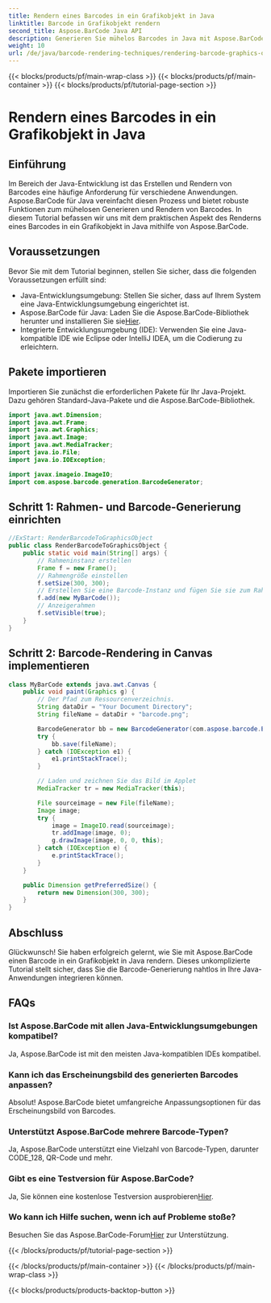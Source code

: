 ```yaml
---
title: Rendern eines Barcodes in ein Grafikobjekt in Java
linktitle: Barcode in Grafikobjekt rendern
second_title: Aspose.BarCode Java API
description: Generieren Sie mühelos Barcodes in Java mit Aspose.BarCode. Befolgen Sie diese Schritt-für-Schritt-Anleitung für eine nahtlose Integration.
weight: 10
url: /de/java/barcode-rendering-techniques/rendering-barcode-graphics-object/
---
```


{{< blocks/products/pf/main-wrap-class >}}
{{< blocks/products/pf/main-container >}}
{{< blocks/products/pf/tutorial-page-section >}}

# Rendern eines Barcodes in ein Grafikobjekt in Java


## Einführung

Im Bereich der Java-Entwicklung ist das Erstellen und Rendern von Barcodes eine häufige Anforderung für verschiedene Anwendungen. Aspose.BarCode für Java vereinfacht diesen Prozess und bietet robuste Funktionen zum mühelosen Generieren und Rendern von Barcodes. In diesem Tutorial befassen wir uns mit dem praktischen Aspekt des Renderns eines Barcodes in ein Grafikobjekt in Java mithilfe von Aspose.BarCode.

## Voraussetzungen

Bevor Sie mit dem Tutorial beginnen, stellen Sie sicher, dass die folgenden Voraussetzungen erfüllt sind:

- Java-Entwicklungsumgebung: Stellen Sie sicher, dass auf Ihrem System eine Java-Entwicklungsumgebung eingerichtet ist.
-  Aspose.BarCode für Java: Laden Sie die Aspose.BarCode-Bibliothek herunter und installieren Sie sie[Hier](https://releases.aspose.com/barcode/java/).
- Integrierte Entwicklungsumgebung (IDE): Verwenden Sie eine Java-kompatible IDE wie Eclipse oder IntelliJ IDEA, um die Codierung zu erleichtern.

## Pakete importieren

Importieren Sie zunächst die erforderlichen Pakete für Ihr Java-Projekt. Dazu gehören Standard-Java-Pakete und die Aspose.BarCode-Bibliothek.

```java
import java.awt.Dimension;
import java.awt.Frame;
import java.awt.Graphics;
import java.awt.Image;
import java.awt.MediaTracker;
import java.io.File;
import java.io.IOException;

import javax.imageio.ImageIO;
import com.aspose.barcode.generation.BarcodeGenerator;
```

## Schritt 1: Rahmen- und Barcode-Generierung einrichten

```java
//ExStart: RenderBarcodeToGraphicsObject
public class RenderBarcodeToGraphicsObject {
    public static void main(String[] args) {
        // Rahmeninstanz erstellen
        Frame f = new Frame();
        // Rahmengröße einstellen
        f.setSize(300, 300);
        // Erstellen Sie eine Barcode-Instanz und fügen Sie sie zum Rahmen hinzu
        f.add(new MyBarCode());
        // Anzeigerahmen
        f.setVisible(true);
    }
}
```

## Schritt 2: Barcode-Rendering in Canvas implementieren

```java
class MyBarCode extends java.awt.Canvas {
    public void paint(Graphics g) {
        // Der Pfad zum Ressourcenverzeichnis.
        String dataDir = "Your Document Directory";
        String fileName = dataDir + "barcode.png";

        BarcodeGenerator bb = new BarcodeGenerator(com.aspose.barcode.EncodeTypes.CODE_128, "12345678");
        try {
            bb.save(fileName);
        } catch (IOException e1) {
            e1.printStackTrace();
        }

        // Laden und zeichnen Sie das Bild im Applet
        MediaTracker tr = new MediaTracker(this);

        File sourceimage = new File(fileName);
        Image image;
        try {
            image = ImageIO.read(sourceimage);
            tr.addImage(image, 0);
            g.drawImage(image, 0, 0, this);
        } catch (IOException e) {
            e.printStackTrace();
        }
    }

    public Dimension getPreferredSize() {
        return new Dimension(300, 300);
    }
}
```

## Abschluss

Glückwunsch! Sie haben erfolgreich gelernt, wie Sie mit Aspose.BarCode einen Barcode in ein Grafikobjekt in Java rendern. Dieses unkomplizierte Tutorial stellt sicher, dass Sie die Barcode-Generierung nahtlos in Ihre Java-Anwendungen integrieren können.

## FAQs

### Ist Aspose.BarCode mit allen Java-Entwicklungsumgebungen kompatibel?
Ja, Aspose.BarCode ist mit den meisten Java-kompatiblen IDEs kompatibel.

### Kann ich das Erscheinungsbild des generierten Barcodes anpassen?
Absolut! Aspose.BarCode bietet umfangreiche Anpassungsoptionen für das Erscheinungsbild von Barcodes.

### Unterstützt Aspose.BarCode mehrere Barcode-Typen?
Ja, Aspose.BarCode unterstützt eine Vielzahl von Barcode-Typen, darunter CODE_128, QR-Code und mehr.

### Gibt es eine Testversion für Aspose.BarCode?
 Ja, Sie können eine kostenlose Testversion ausprobieren[Hier](https://releases.aspose.com/).

### Wo kann ich Hilfe suchen, wenn ich auf Probleme stoße?
 Besuchen Sie das Aspose.BarCode-Forum[Hier](https://forum.aspose.com/c/barcode/13) zur Unterstützung.

{{< /blocks/products/pf/tutorial-page-section >}}

{{< /blocks/products/pf/main-container >}}
{{< /blocks/products/pf/main-wrap-class >}}

{{< blocks/products/products-backtop-button >}}
